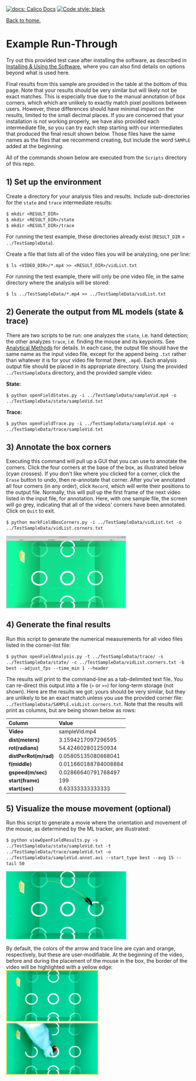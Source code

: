 <p>
    <a href="https://docs.calicolabs.com/python-template"><img alt="docs: Calico Docs" src="https://img.shields.io/badge/docs-Calico%20Docs-28A049.svg"></a>
    <a href="https://github.com/psf/black"><img alt="Code style: black" src="https://img.shields.io/badge/code%20style-black-000000.svg"></a>
</p>

[Back to home.](../README.md)

# Example Run-Through
Try out this provided test case after installing the software, as described in [Installing & Using the Software](docs/UserGuide.md),
where you can also find details on options beyond what is used here.

Final results from this sample are provided in the table at the bottom of this page.  Note that your results should be very
similar but will likely not be exact matches.  This is especially true due to the manual annotation of box corners, which
which are unlikely to exactly match pixel positions between users.  However, these differences should have minimal impact
on the results, limited to the small decimal places.  If you are concerned that your installation is not working properly,
we have also provided each intermediate file, so you can try each step starting with our intermediates that produced the
final result shown below.  Those files have the same names as the files that we recommend creating, but include the word
`SAMPLE` added at the beginning.

All of the commands shown below are executed from the `Scripts` directory of this repo.

## 1) Set up the environment
Create a directory for your analysis files and results.  Include sub-directories for the `state` and `trace` intermediate results:
```
$ mkdir <RESULT_DIR>
$ mkdir <RESULT_DIR>/state
$ mkdir <RESULT_DIR>/trace
```
For running the test example, these directories already exist (`RESULT_DIR` = `../TestSampleData`).

Create a file that lists all of the video files you will be analyzing, one per line:
```
$ ls <VIDEO_DIR>/*.mp4 >> <RESULT_DIR>/vidList.txt
```
For running the test example, there will only be one video file, in the same directory where the analysis will be stored:
```
$ ls ../TestSampleData/*.mp4 >> ../TestSampleData/vidList.txt
```

## 2) Generate the output from ML models (state & trace)
There are two scripts to be run: one analyzes the `state`, i.e. hand detection; the other analyzes `trace`, i.e. finding
the mouse and its keypoints.  See [Analytical Methods](docs/Analysis.md) for details.  In each case, the output file should
have the same name as the input video file, except for the append being `.txt` rather than whatever it is for your video
file format (here, `.mp4`).  Each analysis output file should be placed in its appropriate directory.  Using the provided
`../TestSampleData` directory, and the provided sample video:

<b>State:</b>
```
$ python openFieldStates.py -i ../TestSampleData/sampleVid.mp4 -o ../TestSampleData/state/sampleVid.txt
```

<b>Trace:</b>
```
$ python openFieldTrace.py -i ../TestSampleData/sampleVid.mp4 -o ../TestSampleData/trace/sampleVid.txt
```

## 3) Annotate the box corners
Executing this command will pull up a GUI that you can use to annotate the corners.  Click the four corners at the base of the box,
as illustrated below (cyan crosses).  If you don't like where you clicked for a corner, click the `Erase` button to undo, then
re-annotate that corner.  After you've annotated all four corners (in any order), click `Record`, which will write their positions 
to the output file.  Normally, this will pull up the first frame of the next
video listed in the input file, for annotation.  Here, with one sample file, the screen will go grey, indicating that all of the 
videos' corners have been annotated.  Click on `Quit` to exit.
```
$ python markFieldBoxCorners.py -i ../TestSampleData/vidList.txt -o ../TestSampleData/vidList.corners.txt
```
<img src="imgs/sampleCorners.png" width=65%>

## 4) Generate the final results
Run this script to generate the numerical measurements for all video files listed in the corner-list file:
```
$ python openFieldAnalysis.py -t ../TestSampleData/trace/ -s ../TestSampleData/state/ -c ../TestSampleData/vidList.corners.txt -b best --adjust_fps --time_min 1 --header
```

The results will print to the command-line as a tab-delimited text file.  You can re-direct this output into a file (`>` or `>>`) 
for long-term storage (not shown).  Here are the results we got: yours should be very similar, but they are unlikely to be an exact match 
unless you use the provided corner file: `../TestSampleData/SAMPLE.vidList.corners.txt`.  Note that the results will print as columns, but
are being shown below as rows:

| Column | Value |
| :----- | :---- |
| **Video** | sampleVid.mp4 |
| **dist(meters)** | 3.1594217097296595 |
| **rot(radians)** | 54.424602801250934 |
| **distPerRot(m/rad)** | 0.05805135080668041 |
| **f(middle)** | 0.011660188784008884 |
| **gspeed(m/sec)** | 0.02866640791768497 |
| **start(frame)** | 199 |
| **start(sec)** | 6.63333333333333 |

## 5) Visualize the mouse movement (optional)
Run this script to generate a movie where the orientation and movement of the mouse, as determined by the ML tracker, are illustrated:
```
$ python viewOpenFieldResults.py -s ../TestSampleData/state/sampleVid.txt -t ../TestSampleData/trace/sampleVid.txt -o ../TestSampleData/sampleVid.annot.avi --start_type best --avg 15 --tail 50
```
<img src="imgs/sampleTrace.png" width=65%>

By default, the colors of the arrow and trace line are cyan and orange, respectively, but these are user-modifiable.
At the beginning of the video, before and during the placement of the mouse in the box, the border of the video will
be highlighted with a yellow edge:
<img src="imgs/sampleTraceNone.png" width=50%>
<img src="imgs/sampleTraceHand.png" width=50%>
